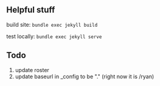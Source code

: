 ## Helpful stuff

build site: `bundle exec jekyll build`

test locally: `bundle exec jekyll serve`

## Todo

1. update roster
2. update baseurl in _config to be "." (right now it is /ryan)
